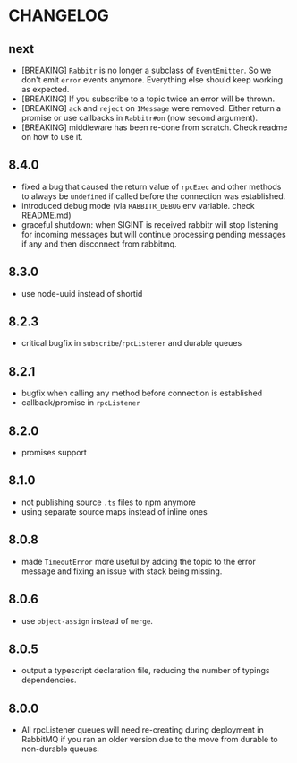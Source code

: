 # CHANGELOG

## next
- [BREAKING] `Rabbitr` is no longer a subclass of `EventEmitter`. So we don't emit
  `error` events anymore. Everything else should keep working as expected.
- [BREAKING] If you subscribe to a topic twice an error will be thrown.
- [BREAKING] `ack` and `reject` on `IMessage` were removed. Either return a promise or use callbacks in `Rabbitr#on` (now second argument).
- [BREAKING] middleware has been re-done from scratch. Check readme on how to use it. 

## 8.4.0
- fixed a bug that caused the return value of `rpcExec` and other methods to always be `undefined` if called before the connection was established.
- introduced debug mode (via `RABBITR_DEBUG` env variable. check README.md)
- graceful shutdown: when SIGINT is received rabbitr will stop listening for incoming
messages but will continue processing pending messages if any and then disconnect from
rabbitmq.

## 8.3.0
- use node-uuid instead of shortid

## 8.2.3
- critical bugfix in `subscribe`/`rpcListener` and durable queues

## 8.2.1
- bugfix when calling any method before connection is established
- callback/promise in `rpcListener`

## 8.2.0
- promises support

## 8.1.0
- not publishing source `.ts` files to npm anymore
- using separate source maps instead of inline ones

## 8.0.8
- made `TimeoutError` more useful by adding the topic to the error message and fixing an issue with stack being missing.

## 8.0.6
- use `object-assign` instead of `merge`.

## 8.0.5
- output a typescript declaration file, reducing the number of typings dependencies.

## 8.0.0
 * All rpcListener queues will need re-creating during deployment in RabbitMQ
  if you ran an older version due to the move from durable to non-durable queues.
